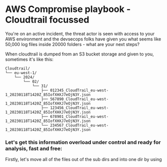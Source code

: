 # AWS Compromise playbook - Cloudtrail focussed
You're on an active incident, the threat actor is seen with access to your AWS environment and the devsecops folks have given you what seems like 50,000 log files inside 20000 folders - what are your next steps?

When cloudtrail is dumped from an S3 bucket storage and given to you, sometimes it's like this:
```
Cloudtrail/
└── eu-west-1/
    └── 2024/
        └── 02/
            └── 31/
                ├── 012345_CloudTrail_eu-west-1_20230118T1420Z_85IofXHXJ7eOjN3Y.json
                ├── 567890_CloudTrail_eu-west-1_20230118T1420Z_85IofXHXJ7eOjN3Y.json
                ├── 123456_CloudTrail_eu-west-1_20230118T1420Z_85IofXHXJ7eOjN3Y.json
                ├── 678901_CloudTrail_eu-west-1_20230118T1420Z_85IofXHXJ7eOjN3Y.json
                └── 234567_CloudTrail_eu-west-1_20230118T1420Z_85IofXHXJ7eOjN3Y.json
```

### Let's get this information overload under control and ready for analysis, fast and free:

Firstly, let's move all of the files out of the sub dirs and into one dir by using 
